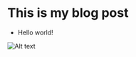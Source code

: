 # This is my blog post

- Hello world!

![Alt text](https://i.ibb.co/TvfWNwF/Instapic-Logo.png "a title")

